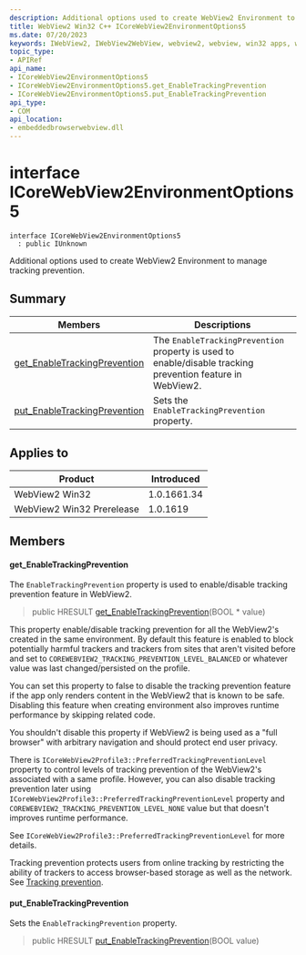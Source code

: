```yaml
---
description: Additional options used to create WebView2 Environment to manage tracking prevention.
title: WebView2 Win32 C++ ICoreWebView2EnvironmentOptions5
ms.date: 07/20/2023
keywords: IWebView2, IWebView2WebView, webview2, webview, win32 apps, win32, edge, ICoreWebView2, ICoreWebView2Controller, browser control, edge html, ICoreWebView2EnvironmentOptions5
topic_type: 
- APIRef
api_name:
- ICoreWebView2EnvironmentOptions5
- ICoreWebView2EnvironmentOptions5.get_EnableTrackingPrevention
- ICoreWebView2EnvironmentOptions5.put_EnableTrackingPrevention
api_type:
- COM
api_location:
- embeddedbrowserwebview.dll
---
```


# interface ICoreWebView2EnvironmentOptions5

```
interface ICoreWebView2EnvironmentOptions5
  : public IUnknown
```

Additional options used to create WebView2 Environment to manage tracking prevention.

## Summary

 Members                        | Descriptions
--------------------------------|---------------------------------------------
[get_EnableTrackingPrevention](#get_enabletrackingprevention) | The `EnableTrackingPrevention` property is used to enable/disable tracking prevention feature in WebView2.
[put_EnableTrackingPrevention](#put_enabletrackingprevention) | Sets the `EnableTrackingPrevention` property.

## Applies to

Product                         | Introduced
--------------------------------|---------------------------------------------
WebView2 Win32            |    1.0.1661.34
WebView2 Win32 Prerelease |    1.0.1619

## Members

#### get_EnableTrackingPrevention

The `EnableTrackingPrevention` property is used to enable/disable tracking prevention feature in WebView2.

> public HRESULT [get_EnableTrackingPrevention](#get_enabletrackingprevention)(BOOL * value)

This property enable/disable tracking prevention for all the WebView2's created in the same environment. By default this feature is enabled to block potentially harmful trackers and trackers from sites that aren't visited before and set to `COREWEBVIEW2_TRACKING_PREVENTION_LEVEL_BALANCED` or whatever value was last changed/persisted on the profile.

You can set this property to false to disable the tracking prevention feature if the app only renders content in the WebView2 that is known to be safe. Disabling this feature when creating environment also improves runtime performance by skipping related code.

You shouldn't disable this property if WebView2 is being used as a "full browser" with arbitrary navigation and should protect end user privacy.

There is `ICoreWebView2Profile3::PreferredTrackingPreventionLevel` property to control levels of tracking prevention of the WebView2's associated with a same profile. However, you can also disable tracking prevention later using `ICoreWebView2Profile3::PreferredTrackingPreventionLevel` property and `COREWEBVIEW2_TRACKING_PREVENTION_LEVEL_NONE` value but that doesn't improves runtime performance.

See `ICoreWebView2Profile3::PreferredTrackingPreventionLevel` for more details.

Tracking prevention protects users from online tracking by restricting the ability of trackers to access browser-based storage as well as the network. See [Tracking prevention](/microsoft-edge/web-platform/tracking-prevention).

#### put_EnableTrackingPrevention

Sets the `EnableTrackingPrevention` property.

> public HRESULT [put_EnableTrackingPrevention](#put_enabletrackingprevention)(BOOL value)

